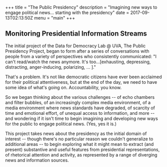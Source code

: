 +++
title = "The Public Presidency"
description = "Imagining new ways to engage political news... starting with the presidency"
date = 2017-09-13T02:13:50Z
menu = "main"
+++

## Monitoring Presidential Information Streams

The initial project of the Data for Democracy Lab @ UVA, The Public Presidency Project, began to form after a series of conversations with people from a variety of perspectives who consistently communicated: "I can't read/watch the news anymore. It's too...[exhausting, depressing, distracting, anger-inducing, polarizing, ... ]."

That's a problem. It's not like democratic citizens have ever been acclaimed for their political attentiveness, but at the end of the day, we need to have some idea of what's going on. Accountability, you know.

So we began thinking about the various challenges -- of echo chambers and filter bubbles, of an increasingly complex media environment, of a media environment where news standards have degraded, of scarcity of time and emotional effort, of unequal access to information, and more -- and wondering if it isn't time to begin imagining and developing new ways for the public to engage political news. (Yes, yes it is.)

This project takes news about the presidency as the initial domain of interest -- though there's no particular reason we couldn't generalize to additional areas -- to begin exploring what it might mean to extract (and present) substantive and useful features from presidential representations, of rhetorical attention and activity, as represented by a range of diverging news and information sources.

